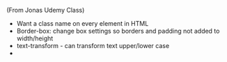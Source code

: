 (From Jonas Udemy Class)

- Want a class name on every element in HTML
- Border-box: change box settings so borders and padding not added to width/height
- text-transform - can transform text upper/lower case
- 

